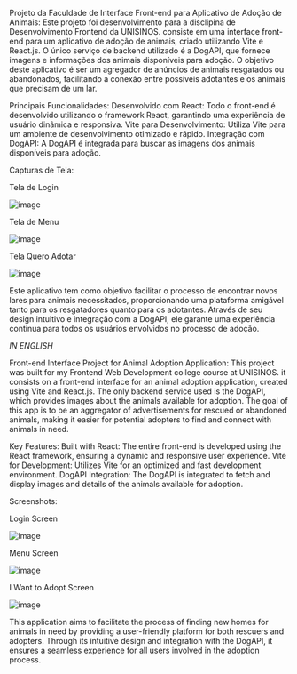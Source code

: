 Projeto da Faculdade de Interface Front-end para Aplicativo de Adoção de Animais:
Este projeto foi desenvolvimento para a disclipina de Desenvolvimento Frontend da UNISINOS. consiste em uma interface front-end para um aplicativo de adoção de animais, criado utilizando Vite e React.js. O único serviço de backend utilizado é a DogAPI, que fornece imagens e informações dos animais disponíveis para adoção. O objetivo deste aplicativo é ser um agregador de anúncios de animais resgatados ou abandonados, facilitando a conexão entre possíveis adotantes e os animais que precisam de um lar.

Principais Funcionalidades:
Desenvolvido com React: Todo o front-end é desenvolvido utilizando o framework React, garantindo uma experiência de usuário dinâmica e responsiva.
Vite para Desenvolvimento: Utiliza Vite para um ambiente de desenvolvimento otimizado e rápido.
Integração com DogAPI: A DogAPI é integrada para buscar as imagens dos animais disponíveis para adoção.

Capturas de Tela:

Tela de Login

![image](https://github.com/Leno17/SOSAnimais/assets/127207859/ddb32064-d0a9-48eb-8fb1-ede7c533f126)

Tela de Menu

![image](https://github.com/Leno17/SOSAnimais/assets/127207859/ddb32064-d0a9-48eb-8fb1-ede7c533f126)

Tela Quero Adotar

![image](https://github.com/Leno17/SOSAnimais/assets/127207859/e697a293-3f91-4099-9c60-6a1c9808c997)


Este aplicativo tem como objetivo facilitar o processo de encontrar novos lares para animais necessitados, proporcionando uma plataforma amigável tanto para os resgatadores quanto para os adotantes. Através de seu design intuitivo e integração com a DogAPI, ele garante uma experiência contínua para todos os usuários envolvidos no processo de adoção.

*IN ENGLISH*

Front-end Interface Project for Animal Adoption Application:
This project was built for my Frontend Web Development college course at UNISINOS. it consists on a front-end interface for an animal adoption application, created using Vite and React.js. The only backend service used is the DogAPI, which provides images about the animals available for adoption. The goal of this app is to be an aggregator of advertisements for rescued or abandoned animals, making it easier for potential adopters to find and connect with animals in need.

Key Features:
Built with React: The entire front-end is developed using the React framework, ensuring a dynamic and responsive user experience.
Vite for Development: Utilizes Vite for an optimized and fast development environment.
DogAPI Integration: The DogAPI is integrated to fetch and display images and details of the animals available for adoption.

Screenshots:

Login Screen

![image](https://github.com/Leno17/SOSAnimais/assets/127207859/ddb32064-d0a9-48eb-8fb1-ede7c533f126)


Menu Screen

![image](https://github.com/Leno17/SOSAnimais/assets/127207859/ddb32064-d0a9-48eb-8fb1-ede7c533f126)


I Want to Adopt Screen

![image](https://github.com/Leno17/SOSAnimais/assets/127207859/e697a293-3f91-4099-9c60-6a1c9808c997)

This application aims to facilitate the process of finding new homes for animals in need by providing a user-friendly platform for both rescuers and adopters. Through its intuitive design and integration with the DogAPI, it ensures a seamless experience for all users involved in the adoption process.
